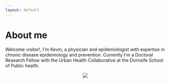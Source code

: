 ```yaml
---
layout: default
---
```


# About me

Welcome visitor!, I'm Kevin,  a physician and epidemiologist with expertise in chronic disease epidemiology and prevention. Currently I'm a Doctoral Research Fellow with the Urban Health Collaborative at the Dornsife School of Public health. 

<p align="center">
  <img src="kmartinez.png" />
</p>